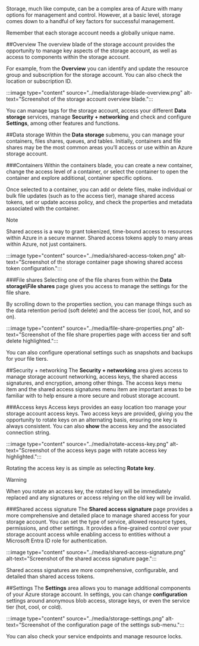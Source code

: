 Storage, much like compute, can be a complex area of Azure with many options for management and control. However, at a basic level, storage comes down to a handful of key factors for successful management.

Remember that each storage account needs a globally unique name. 

##Overview
The overview blade of the storage account provides the opportunity to manage key aspects of the storage account, as well as access to components within the storage account.

For example, from the **Overview** you can identify and update the resource group and subscription for the storage account. You can also check the location or subscription ID.

:::image type="content" source="../media/storage-blade-overview.png" alt-text="Screenshot of the storage account overview blade.":::

You can manage tags for the storage account, access your different **Data storage** services, manage **Security + networking** and check and configure **Settings**, among other features and functions.

##Data storage
Within the **Data storage** submenu, you can manage your containers, files shares, queues, and tables. Initially, containers and file shares may be the most common areas you’ll access or use within an Azure storage account.

###Containers
Within the containers blade, you can create a new container, change the access level of a container, or select the container to open the container and explore additional, container specific options.

Once selected to a container, you can add or delete files, make individual or bulk file updates (such as to the access tier), manage shared access tokens, set or update access policy, and check the properties and metadata associated with the container.

>[!NOTE]
>Shared access is a way to grant tokenized, time-bound access to resources within Azure in a secure manner. Shared access tokens apply to many areas within Azure, not just containers.

:::image type="content" source="../media/shared-access-token.png" alt-text="Screenshot of the storage container page showing shared access token configuration.":::

###File shares
Selecting one of the file shares from within the **Data storage\File shares** page gives you access to manage the settings for the file share.

By scrolling down to the properties section, you can manage things such as the data retention period (soft delete) and the access tier (cool, hot, and so on).

:::image type="content" source="../media/file-share-properties.png" alt-text="Screenshot of the file share properties page with access tier and soft delete highlighted.":::

You can also configure operational settings such as snapshots and backups for your file tiers.

##Security + networking
The **Security + networking** area gives access to manage storage account networking, access keys, the shared access signatures, and encryption, among other things. The access keys menu item and the shared access signatures menu item are important areas to be familiar with to help ensure a more secure and robust storage account.

###Access keys
Access keys provides an easy location too manage your storage account access keys. Two access keys are provided, giving you the opportunity to rotate keys on an alternating basis, ensuring one key is always consistent. You can also **show** the access key and the associated connection string.

:::image type="content" source="../media/rotate-access-key.png" alt-text="Screenshot of the access keys page with rotate access key highlighted.":::

Rotating the access key is as simple as selecting **Rotate key**.

>[!WARNING]
>When you rotate an access key, the rotated key will be immediately replaced and any signatures or access relying on the old key will be invalid.

###Shared access signature
The **Shared access signature** page provides a more comprehensive and detailed place to manage shared access for your storage account. You can set the type of service, allowed resource types, permissions, and other settings. It provides a fine-grained control over your storage account access while enabling access to entities without a Microsoft Entra ID role for authentication.

:::image type="content" source="../media/shared-access-signature.png" alt-text="Screenshot of the shared access signature page.":::

Shared access signatures are more comprehensive, configurable, and detailed than shared access tokens.

##Settings
The **Settings** area allows you to manage additional components of your Azure storage account. In settings, you can change **configuration** settings around anonymous blob access, storage keys, or even the service tier (hot, cool, or cold).

:::image type="content" source="../media/storage-settings.png" alt-text="Screenshot of the configuration page of the settings sub-menu.":::

You can also check your service endpoints and manage resource locks.